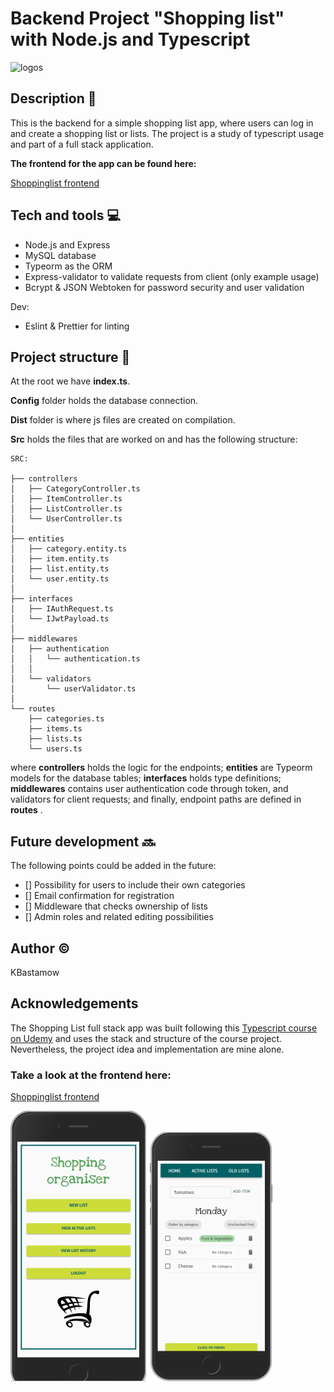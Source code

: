 # Backend Project "Shopping list" with Node.js and Typescript

![logos](logoback.png)

## Description 📜

This is the backend for a simple shopping list app, where users can log in and create a shopping list or lists. 
The project is a study of typescript usage and part of a full stack application. 

**The frontend for the app can be found here:**

[Shoppinglist frontend](https://github.com/kbastamow/Shoppinglist_front_Typescript)

## Tech and tools 💻

- Node.js and Express
- MySQL database
- Typeorm as the ORM
- Express-validator to validate requests from client (only example usage)
- Bcrypt & JSON Webtoken for password security and user validation

Dev:
- Eslint & Prettier for linting

## Project structure 🌵

At the root we have **index.ts**.

**Config** folder holds the database connection.

**Dist** folder is where js files are created on compilation.

**Src** holds the files that are worked on and has the following structure:

    SRC: 

    ├── controllers 
    │   ├── CategoryController.ts 
    │   ├── ItemController.ts 
    │   ├── ListController.ts 
    │   └── UserController.ts 
    │
    ├── entities 
    │   ├── category.entity.ts 
    │   ├── item.entity.ts 
    │   ├── list.entity.ts 
    │   └── user.entity.ts 
    │
    ├── interfaces 
    │   ├── IAuthRequest.ts 
    │   └── IJwtPayload.ts 
    │ 
    ├── middlewares 
    │   ├── authentication 
    │   │   └── authentication.ts 
    │   │
    │   └── validators 
    │       └── userValidator.ts 
    │
    └── routes
        ├── categories.ts
        ├── items.ts
        ├── lists.ts
        └── users.ts

where **controllers** holds the logic for the endpoints; **entities** are Typeorm models for the database tables; **interfaces** holds type definitions; **middlewares** contains user authentication code through token, and validators for client requests; and finally, endpoint paths are defined in **routes** .

## Future development 🔜

The following points could be added in the future:

- [] Possibility for users to include their own categories
- [] Email confirmation for registration
- [] Middleware that checks ownership of lists
- [] Admin roles and related editing possibilities 

## Author ©️

KBastamow

## Acknowledgements

The Shopping List full stack app was built following this [Typescript course on Udemy](https://www.udemy.com/course/typescript-course/) and uses the stack and structure of the course project. Nevertheless, the project idea and implementation are mine alone. 

### Take a look at the frontend here: 
[Shoppinglist frontend](https://github.com/kbastamow/Shoppinglist_front_Typescript)

![frontend](./readme/home.png)
![frontend2](./readme/listpage.png)
